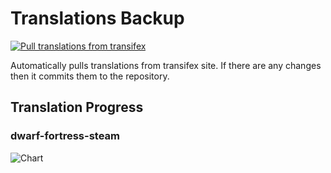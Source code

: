 # Translations Backup

[![Pull translations from transifex](https://github.com/dfint/translations-backup/actions/workflows/pull-translations.yml/badge.svg)](https://github.com/dfint/translations-backup/actions/workflows/pull-translations.yml)

Automatically pulls translations from transifex site. If there are any changes then it commits them to the repository.

## Translation Progress

### dwarf-fortress-steam

![Chart](https://quickchart.io/chart/render/sf-073bb751-f8ca-4eb9-a6ec-5be107ed0cc6)
<!--
### dwarf-fortress

![Chart](https://quickchart.io/chart/render/sf-7749f457-bff3-4171-9d2f-30af9d13c9d6)
-->